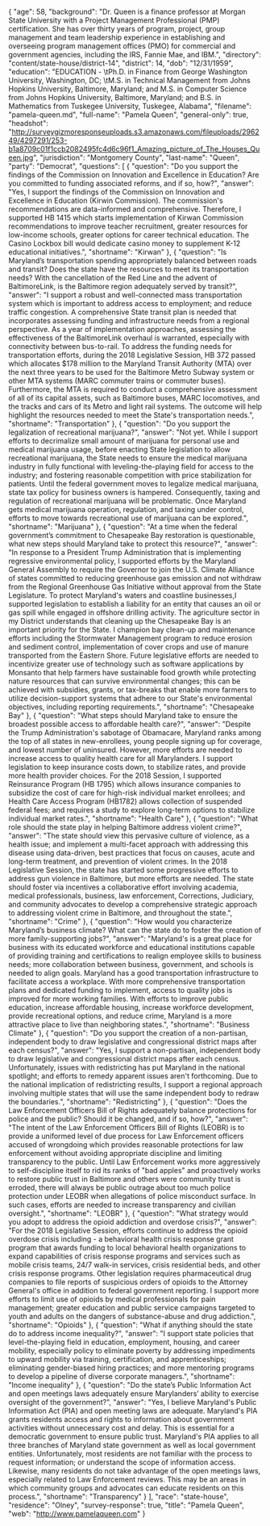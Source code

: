{
  "age": 58,
  "background": "Dr. Queen is a finance professor at Morgan State University with a  Project Management Professional (PMP) certification. She has over thirty years of program, project, group management and team leadership experience in establishing and overseeing program management offices (PMO) for commercial and government agencies, including the IRS, Fannie Mae, and IBM.",
  "directory": "content/state-house/district-14",
  "district": 14,
  "dob": "12/31/1959",
  "education": "EDUCATION -  \tPh.D. in Finance from George Washington University, Washington, DC; \tM.S. in Technical Management from Johns Hopkins University, Baltimore, Maryland; and        M.S. in Computer Science from Johns Hopkins University, Baltimore, Maryland; and        B.S. in Mathematics from  Tuskegee University, Tuskegee, Alabama",
  "filename": "pamela-queen.md",
  "full-name": "Pamela Queen",
  "general-only": true,
  "headshot": "http://surveygizmoresponseuploads.s3.amazonaws.com/fileuploads/296249/4297291/253-b1a8709c01f1ccb2082495fc4d6c96f1_Amazing_picture_of_The_Houses_Queen.jpg",
  "jurisdiction": "Montgomery County",
  "last-name": "Queen",
  "party": "Democrat",
  "questions": [
    {
      "question": "Do you support the findings of the Commission on Innovation and Excellence in Education? Are you committed to funding associated reforms, and if so, how?",
      "answer": "Yes, I support the findings of the Commission on Innovation and Excellence in Education (Kirwin Commission).  The commission's recommendations are data-informed and comprehensive.  Therefore, I supported HB 1415 which starts implementation of Kirwan Commission recommendations to improve teacher recruitment, greater resources for low-income schools, greater options for career technical education.  The Casino Lockbox bill would dedicate casino money to supplement K-12 educational initiatives.",
      "shortname": "Kirwan"
    },
    {
      "question": "Is Maryland’s transportation spending appropriately balanced between roads and transit? Does the state have the resources to meet its transportation needs? With the cancellation of the Red Line and the advent of BaltimoreLink, is the Baltimore region adequately served by transit?",
      "answer": "I support a robust and well-connected mass transportation system which is important to address access to employment; and reduce traffic congestion.   A comprehensive State transit plan is needed that incorporates assessing funding and infrastructure needs from a regional perspective.   As a year of implementation approaches, assessing the effectiveness of the BaltimoreLink overhaul is warranted, especially with connectivity between bus-to-rail.  To address the funding needs for transportation efforts,  during the 2018 Legislative Session, HB 372 passed which allocates $178 million to the Maryland Transit Authority (MTA) over the next three years to be used for the Baltimore Metro Subway system or other MTA systems (MARC commuter trains or commuter buses). Furthermore, the MTA is required to conduct a comprehensive assessment of all of its capital assets, such as Baltimore buses, MARC locomotives, and the tracks and cars of its Metro and light rail systems.  The outcome will help highlight the resources needed to meet the State's transportation needs.",
      "shortname": "Transportation"
    },
    {
      "question": "Do you support the legalization of recreational marijuana?",
      "answer": "Not yet. While I support efforts to decrimalize small amount of marijuana for personal use and medical marijuana usage, before enacting State legislation to allow recreational marijuana, the State needs to ensure the medical marijuana industry in fully functional with leveling-the-playing field for access to the industry; and fostering reasonable competition with price stabilization for patients. Until the federal government moves to legalize medical marijuana, state tax policy for business owners is hampered.  Consequently, taxing and regulation of recreational marijuana will be problematic.  Once Maryland gets medical marijuana operation, regulation, and taxing under control, efforts to move towards recreational use of marijuana can be explored.",
      "shortname": "Marijuana"
    },
    {
      "question": "At a time when the federal government’s commitment to Chesapeake Bay restoration is questionable, what new steps should Maryland take to protect this resource?",
      "answer": "In response to a President Trump Administration that is implementing regressive environmental policy, I supported efforts by the Maryland General Assembly to require the Governor to join the U.S. Climate Alliance of states committed to reducing greenhouse gas emission and not withdraw from the Regional Greenhouse Gas Initiative without approval from the State Legislature.   To protect Maryland's waters and coastline businesses,I  supported legislation to establish a liability for an entity that causes an oil or gas spill while engaged in offshore drilling activity.  The agriculture sector in my District understands that cleaning up the Chesapeake Bay is an important priority for the State. I champion bay clean-up and maintenance efforts including the Stormwater Management program to reduce erosion and sediment control, implementation of cover crops and use of manure transported from the Eastern Shore. Future legislative efforts are needed to incentivize greater use of technology such as software applications by Monsanto that help farmers have sustainable food growth while protecting nature resources that can survive environmental changes; this can be achieved with subsidies, grants, or tax-breaks that enable more farmers to utilize decision-support systems that adhere to our State's environmental objectives, including reporting requirements.",
      "shortname": "Chesapeake Bay"
    },
    {
      "question": "What steps should Maryland take to ensure the broadest possible access to affordable health care?",
      "answer": "Despite the Trump Administration's sabotage of Obamacare, Maryland ranks among the top of all states in new-enrollees, young people signing up for coverage, and lowest number of uninsured.  However, more efforts are needed to increase access to quality health care for all Marylanders.  I support legislation to keep insurance costs down, to stabilize rates, and provide more health provider choices.  For the 2018 Session, I supported Reinsurance Program (HB 1795) which allows insurance companies to subsidize the cost of care for high-risk individual market enrollees; and Health Care Access Program (HB1782) allows collection of suspended federal fees; and requires a study to explore long-term options to stabilize individual market rates.",
      "shortname": "Health Care"
    },
    {
      "question": "What role should the state play in helping Baltimore address violent crime?",
      "answer": "The state should view this pervasive culture of violence, as a health issue; and implement a multi-facet approach with addressing this disease using data-driven, best practices that focus on causes, acute and long-term treatment, and prevention of violent crimes.  In the 2018 Legislative Session, the state has started some progressive efforts to address gun violence in Baltimore, but more efforts are needed.    The state should foster via incentives a collaborative effort involving academia, medical professionals, business, law enforcement, Corrections, Judiciary, and community advocates to develop a comprehensive strategic approach to addressing violent crime in Baltimore, and throughout the state.",
      "shortname": "Crime"
    },
    {
      "question": "How would you characterize Maryland’s business climate? What can the state do to foster the creation of more family-supporting jobs?",
      "answer": "Maryland's is a great place for business with its educated workforce and educational institutions capable of providing training and certifications to realign employee skills to business needs; more collaboration between business, government, and schools is needed to align goals.  Maryland has a good transportation infrastructure to facilitate access a workplace.  With more comprehensive transportation plans and dedicated funding to implement, access to quality jobs is improved for more working families.  With efforts to improve public education, increase affordable housing, increase workforce development, provide recreational options, and reduce crime, Maryland is a more attractive place to live than neighboring states.",
      "shortname": "Business Climate"
    },
    {
      "question": "Do you support the creation of a non-partisan, independent body to draw legislative and congressional district maps after each census?",
      "answer": "Yes, I support a non-partisan, independent body to draw legislative and congressional district maps after each census. Unfortunately, issues with redistricting has put Maryland in the national spotlight; and efforts to remedy apparent issues aren't forthcoming.   Due to the national implication of redistricting results, I support a regional approach involving multiple states that will use the same independent body to redraw the boundaries.",
      "shortname": "Redistricting"
    },
    {
      "question": "Does the Law Enforcement Officers Bill of Rights adequately balance protections for police and the public? Should it be changed, and if so, how?",
      "answer": "The intent of the Law Enforcement Officers Bill of Rights (LEOBR) is to provide a uniformed level of due process for Law Enforcement officers accused of wrongdoing which provides reasonable protections for law enforcement without avoiding appropriate discipline and limiting transparency to the public.  Until Law Enforcement works more aggressively to self-discipline itself to rid its ranks of \"bad apples\" and proactively works to restore public trust in Baltimore and others were community trust is erroded, there will always be public outrage about too much police protection under LEOBR when allegations of police misconduct surface.  In such cases, efforts are needed to increase transparency and civilian oversight.",
      "shortname": "LEOBR"
    },
    {
      "question": "What strategy would you adopt to address the opioid addiction and overdose crisis?",
      "answer": "For the 2018 Legislative Session, efforts continue to address the opioid overdose crisis including - a behavioral health crisis response grant program that awards funding to local behavioral health organizations to expand capabilities of crisis response programs and services such as  mobile crisis teams, 24/7 walk-in services, crisis residential beds, and other crisis response programs.  Other legislation requires pharmaceutical drug companies to file reports of suspicious orders of opioids to the Attorney General's office in addition to federal government reporting. I support more efforts to limit use of opioids by medical professionals for pain management; greater education and public service campaigns targeted to youth and adults on the dangers of substance-abuse and drug addiction.",
      "shortname": "Opioids"
    },
    {
      "question": "What if anything should the state do to address income inequality?",
      "answer": "I support state policies that level-the-playing field  in education,  employment, housing, and career mobility, especially policy to eliminate poverty by addressing impediments to upward mobility via training, certification, and apprenticeships; eliminating gender-biased hiring practices; and more mentoring programs to develop a pipeline of diverse corporate managers.",
      "shortname": "Income inequality"
    },
    {
      "question": "Do the state’s Public Information Act and open meetings laws adequately ensure Marylanders’ ability to exercise oversight of the government?",
      "answer": "Yes, I believe Maryland's Public Information Act (PIA) and open meeting laws are adequate.  Maryland's PIA grants residents access and rights to information about government activities without unnecessary cost and delay.  This is essential for a democratic government to ensure public trust.  Maryland's PIA applies to all three branches of Maryland state government as well as local government entities.  Unfortunately, most residents are not familiar with the process to request information; or understand the scope of information access.  Likewise, many residents do not take advantage of the open meetings laws, especially related to Law Enforcement reviews.  This may be an areas in which community groups and advocates can educate residents on this process.",
      "shortname": "Transparency"
    }
  ],
  "race": "state-house",
  "residence": "Olney",
  "survey-response": true,
  "title": "Pamela Queen",
  "web": "http://www.pamelaqueen.com"
}
